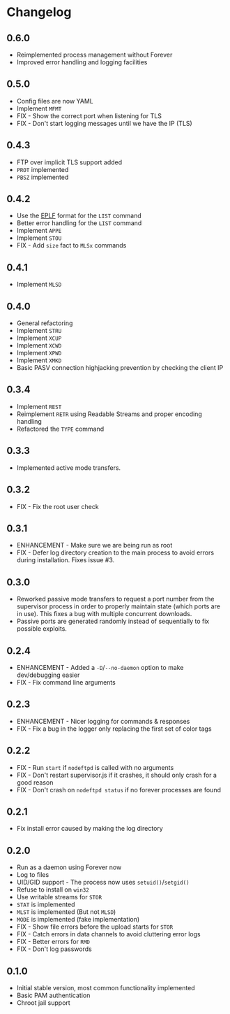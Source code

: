 Changelog
=========

0.6.0
-----

* Reimplemented process management without Forever
* Improved error handling and logging facilities

0.5.0
-----

* Config files are now YAML
* Implement `MFMT`
* FIX - Show the correct port when listening for TLS
* FIX - Don't start logging messages until we have the IP (TLS)

0.4.3
-----

* FTP over implicit TLS support added
* `PROT` implemented
* `PBSZ` implemented

0.4.2
-----

* Use the [EPLF](http://cr.yp.to/ftp/list/eplf.html) format for the `LIST` command
* Better error handling for the `LIST` command
* Implement `APPE`
* Implement `STOU`
* FIX - Add `size` fact to `MLSx` commands

0.4.1
-----

* Implement `MLSD`

0.4.0
-----

* General refactoring
* Implement `STRU`
* Implement `XCUP`
* Implement `XCWD`
* Implement `XPWD`
* Implement `XMKD`
* Basic PASV connection highjacking prevention by checking the client IP

0.3.4
-----

* Implement `REST`
* Reimplement `RETR` using Readable Streams and proper encoding handling
* Refactored the `TYPE` command

0.3.3
-----

* Implemented active mode transfers.

0.3.2
-----

* FIX - Fix the root user check

0.3.1
-----

* ENHANCEMENT - Make sure we are being run as root
* FIX - Defer log directory creation to the main process to avoid errors during installation. Fixes issue #3.

0.3.0
-----

* Reworked passive mode transfers to request a port number from the supervisor process in order to properly maintain state (which ports are in use). This fixes a bug with multiple concurrent downloads.
* Passive ports are generated randomly instead of sequentially to fix possible exploits.

0.2.4
-----

* ENHANCEMENT - Added a `-D`/`--no-daemon` option to make dev/debugging easier
* FIX - Fix command line arguments

0.2.3
-----

* ENHANCEMENT - Nicer logging for commands & responses
* FIX - Fix a bug in the logger only replacing the first set of color tags

0.2.2
-----

* FIX - Run `start` if `nodeftpd` is called with no arguments
* FIX - Don't restart supervisor.js if it crashes, it should only crash for a good reason
* FIX - Don't crash on `nodeftpd status` if no forever processes are found

0.2.1
-----

* Fix install error caused by making the log directory

0.2.0
-----

* Run as a daemon using Forever now
* Log to files
* UID/GID support - The process now uses `setuid()`/`setgid()`
* Refuse to install on `win32`
* Use writable streams for `STOR`
* `STAT` is implemented
* `MLST` is implemented (But not `MLSD`)
* `MODE` is implemented (fake implementation)
* FIX - Show file errors before the upload starts for `STOR`
* FIX - Catch errors in data channels to avoid cluttering error logs
* FIX - Better errors for `RMD`
* FIX - Don't log passwords

0.1.0
-----

* Initial stable version, most common functionality implemented
* Basic PAM authentication
* Chroot jail support
